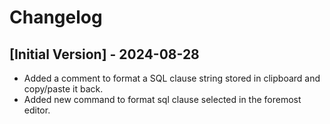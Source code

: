 # Changelog

## [Initial Version] - 2024-08-28

- Added a comment to format a SQL clause string stored in clipboard and copy/paste it back.
- Added new command to format sql clause selected in the foremost editor.
